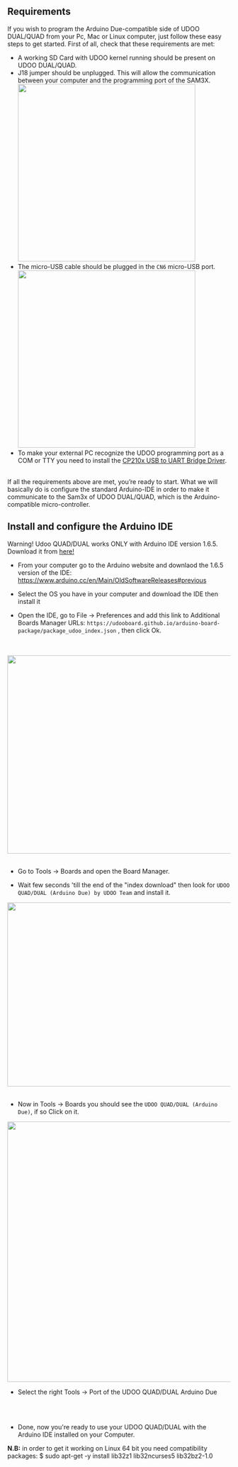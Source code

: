 ## Requirements

If you wish to program the Arduino Due-compatible side of UDOO DUAL/QUAD from your Pc, Mac or Linux computer, just follow these easy steps to get started.
First of all, check that these requirements are met:
* A working SD Card with UDOO kernel running should be present on UDOO DUAL/QUAD.
* J18 jumper should be unplugged. This will allow the communication between your computer and the programming port of the SAM3X.
<a href="../img/boardJ18-03.png" target="_blank"><img style="width:400px; " src="../img/boardJ18-03.png"></a>
* The micro-USB cable should be plugged in the `CN6` micro-USB port.
<a href="../img/board_usb2-01.jpg" target="_blank"><img style="width:400px; " src="../img/board_usb2-01.jpg"></a>
* To make your external PC recognize the UDOO programming port as a COM or TTY you need to install the [CP210x USB to UART Bridge Driver](http://www.silabs.com/products/mcu/pages/usbtouartbridgevcpdrivers.aspx).
<br />
If all the requirements above are met, you’re ready to start. What we will basically do is configure the standard Arduino-IDE in order to make it communicate to the Sam3x of UDOO DUAL/QUAD, which is the Arduino-compatible micro-controller.

## Install and configure the Arduino IDE

<div class="alert alert-danger" role="alert">
  <span class="glyphicon glyphicon-exclamation-sign" aria-hidden="true"></span>
  <span class="sr-only">Warning!</span>
  Udoo QUAD/DUAL works ONLY with Arduino IDE version 1.6.5. Download it from <a href="https://www.arduino.cc/en/Main/OldSoftwareReleases#previous">here!</a>
</div>

* From your computer go to the Arduino website and downlaod the 1.6.5 version of the IDE: https://www.arduino.cc/en/Main/OldSoftwareReleases#previous

* Select the OS you have in your computer and download the IDE then install it

* Open the IDE, go to File -> Preferences and add this link to Additional Boards Manager URLs: `https://udooboard.github.io/arduino-board-package/package_udoo_index.json` , then click Ok.
<br />
<br />
<img width="550" height="447" src="../img/ext_ard_07.png">

<br />
<br />

* Go to Tools -> Boards and open the Board Manager.

* Wait few seconds 'till the end of the "index download" then look for `UDOO QUAD/DUAL (Arduino Due) by UDOO Team` and install it.

<img width="550" height="415" src="../img/ext_ard_08.png">

<br />
<br />

* Now in Tools -> Boards you should see the `UDOO QUAD/DUAL (Arduino Due)`, if so Click on it.

<img width="550" height="587" src="../img/ext_board_manager_boards.PNG">

* Select the right Tools -> Port of the UDOO QUAD/DUAL Arduino Due

<br />
<br />

* Done, now you're ready to use your UDOO QUAD/DUAL with the Arduino IDE installed on your Computer.

**N.B:** in order to get it working on Linux 64 bit you need compatibility packages:
$ sudo apt-get -y install lib32z1 lib32ncurses5 lib32bz2-1.0
